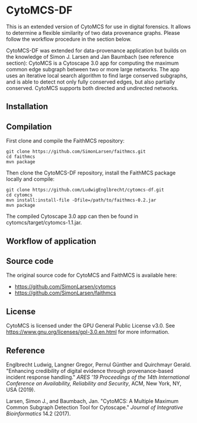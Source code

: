 CytoMCS-DF
=======

This is an extended version of CytoMCS for use in digital forensics. It allows to determine a flexible similarity of two data provenance graphs. Please follow the workflow procedure in the section below.

CytoMCS-DF was extended for data-provenance application but builds on the knowledge of Simon J. Larsen and Jan Baumbach (see reference section):
CytoMCS is a Cytoscape 3.0 app for computing the maximum common edge subgraph between two or more large networks.
The app uses an iterative local search algorithm to find large conserved subgraphs, and is able to detect not only fully conserved edges, but also partially conserved. CytoMCS supports both directed and undirected networks.

## Installation

<!--- The Cytoscape app is available through the Cytoscape app store here: http://apps.cytoscape.org/apps/cytomcs. -->

## Compilation

First clone and compile the FaithMCS repository:

```
git clone https://github.com/SimonLarsen/faithmcs.git
cd faithmcs
mvn package
```

Then clone the CytoMCS-DF repository, install the FaithMCS package locally and compile:

```
git clone https://github.com/LudwigEnglbrecht/cytomcs-df.git
cd cytomcs
mvn install:install-file -Dfile=/path/to/faithmcs-0.2.jar
mvn package
```

The compiled Cytoscape 3.0 app can then be found in cytomcs/target/cytomcs-1.1.jar.


## Workflow of application

## Source code

The original source code for CytoMCS and FaithMCS is available here:
* https://github.com/SimonLarsen/cytomcs
* https://github.com/SimonLarsen/faithmcs

## License

CytoMCS is licensed under the GPU General Public License v3.0.
See https://www.gnu.org/licenses/gpl-3.0.en.html for more information.

## Reference

Englbrecht Ludwig, Langner Gregor, Pernul Günther and Quirchmayr Gerald. "Enhancing credibility of digital evidence through provenance-based incident response handling." *ARES '19 Proceedings of the 14th International Conference on Availability, Reliability and Security*, ACM, New York, NY, USA (2019).

Larsen, Simon J., and Baumbach, Jan. "CytoMCS: A Multiple Maximum Common Subgraph Detection Tool for Cytoscape." *Journal of Integrative Bioinformatics* 14.2 (2017).
